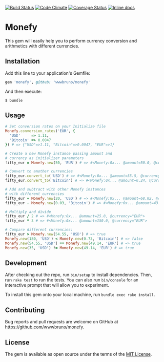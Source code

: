 [![Build Status](https://travis-ci.org/wwwbruno/monefy.svg?branch=master)](https://travis-ci.org/wwwbruno/monefy)
[![Code Climate](https://codeclimate.com/github/wwwbruno/monefy/badges/gpa.svg)](https://codeclimate.com/github/wwwbruno/monefy)
[![Coverage Status](https://coveralls.io/repos/github/wwwbruno/monefy/badge.svg?branch=master)](https://coveralls.io/github/wwwbruno/monefy?branch=master)
[![Inline docs](http://inch-ci.org/github/wwwbruno/monefy.svg?branch=master)](http://inch-ci.org/github/wwwbruno/monefy)

# Monefy

This gem will easily help you to perform currency conversion and arithmetics with different currencies.

## Installation

Add this line to your application's Gemfile:

```ruby
gem 'monefy', github: 'wwwbruno/monefy'
```

And then execute:

```
$ bundle
```

## Usage

```ruby
# Set conversion rates on your Initialize file
Monefy.conversion_rates('EUR', {
  'USD'     => 1.11,
  'Bitcoin' => 0.0047
}) # => {"USD"=>1.11, "Bitcoin"=>0.0047, "EUR"=>1}

# Create a new Monefy instance passing amount and
# currency as initializer parameters
fifty_eur = Monefy.new(50, 'EUR') # => #<Monefy:0x... @amount=50.0, @currency="EUR">

# Convert to another currencies
fifty_eur.convert_to('USD') # => #<Monefy:0x... @amount=55.5, @currency="USD">
fifty_eur.convert_to('Bitcoin') # => #<Monefy:0x... @amount=0.24, @currency="Bitcoin">

# Add and subtract with other Monefy instances
# with different currencies
fifty_eur + Monefy.new(20, 'USD') # => #<Monefy:0x... @amount=68.02, @currency="EUR">
fifty_eur - Monefy.new(0.03, 'Bitcoin') # => #<Monefy:0x... @amount=43.62, @currency="EUR">

# Multiply and divide
fifty_eur / 2 # => #<Monefy:0x... @amount=25.0, @currency="EUR">
fifty_eur * 3 # => #<Monefy:0x... @amount=150.0, @currency="EUR">

# Compare different currencies:
fifty_eur > Monefy.new(54.55, 'USD') # => true
Monefy.new(180, 'USD') < Monefy.new(0.73, 'Bitcoin') # => false
Monefy.new(54.55, 'USD') == Monefy.new(49.14, 'EUR') # => true
Monefy.new(35, 'USD') != Monefy.new(49.14, 'EUR') # => true
```

## Development

After checking out the repo, run `bin/setup` to install dependencies. Then, run `rake test` to run the tests. You can also run `bin/console` for an interactive prompt that will allow you to experiment.

To install this gem onto your local machine, run `bundle exec rake install`.

## Contributing

Bug reports and pull requests are welcome on GitHub at https://github.com/wwwbruno/monefy.

## License

The gem is available as open source under the terms of the [MIT License](http://opensource.org/licenses/MIT).
